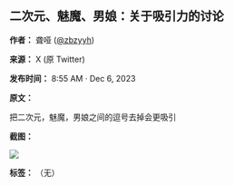 ## 二次元、魅魔、男娘：关于吸引力的讨论

**作者：** 聋哑 ([@zbzyyh](https://x.com/zbzyyh))

**来源：** X (原 Twitter)

**发布时间：** 8:55 AM · Dec 6, 2023

**原文：**

把二次元，魅魔，男娘之间的逗号去掉会更吸引

**截图：**

![](https://pbs.twimg.com/profile_images/1535101512518668290/S8Qtag3S_normal.jpg)

**标签：** （无）
